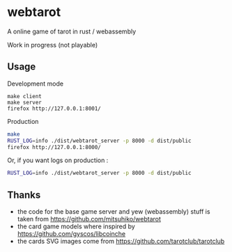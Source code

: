 # webtarot

A online game of tarot in rust / webassembly

Work in progress (not playable)

## Usage

Development mode 

```
make client
make server
firefox http://127.0.0.1:8001/
```

Production

```sh
make
RUST_LOG=info ./dist/webtarot_server -p 8000 -d dist/public
firefox http://127.0.0.1:8000/
```
Or, if you want logs on production :
```sh
RUST_LOG=info ./dist/webtarot_server -p 8000 -d dist/public
```

## Thanks

* the code for the base game server and yew (webassembly) stuff is taken from https://github.com/mitsuhiko/webtarot
* the card game models where inspired by https://github.com/gyscos/libcoinche
* the cards SVG images come from https://github.com/tarotclub/tarotclub

